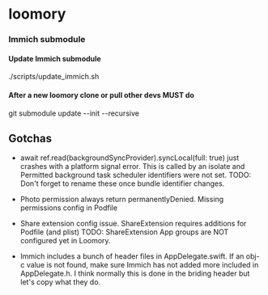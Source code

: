# loomory

### Immich submodule
#### Update Immich submodule
./scripts/update_immich.sh

#### After a new loomory clone or pull other devs MUST do
git submodule update --init --recursive


## Gotchas
- await ref.read(backgroundSyncProvider).syncLocal(full: true) just crashes with a platform signal error.
  This is called by an isolate and Permitted background task scheduler identifiers were not set.
  TODO: Don't forget to rename these once bundle identifier changes.

- Photo permission always return permanentlyDenied.
  Missing permissions config in Podfile

- Share extension config issue.
  ShareExtension requires additions for Podfile (and plist)
  TODO: ShareExtension App groups are NOT configured yet in Loomory.

- Immich includes a bunch of header files in AppDelegate.swift. If an obj-c value is not found, make sure Immich
  has not added more included in AppDelegate.h. I think normally this is done in the briding header but let's copy
  what they do.